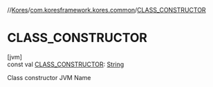 //[Kores](../../index.md)/[com.koresframework.kores.common](index.md)/[CLASS_CONSTRUCTOR](-c-l-a-s-s_-c-o-n-s-t-r-u-c-t-o-r.md)

# CLASS_CONSTRUCTOR

[jvm]\
const val [CLASS_CONSTRUCTOR](-c-l-a-s-s_-c-o-n-s-t-r-u-c-t-o-r.md): [String](https://kotlinlang.org/api/latest/jvm/stdlib/kotlin/-string/index.html)

Class constructor JVM Name
